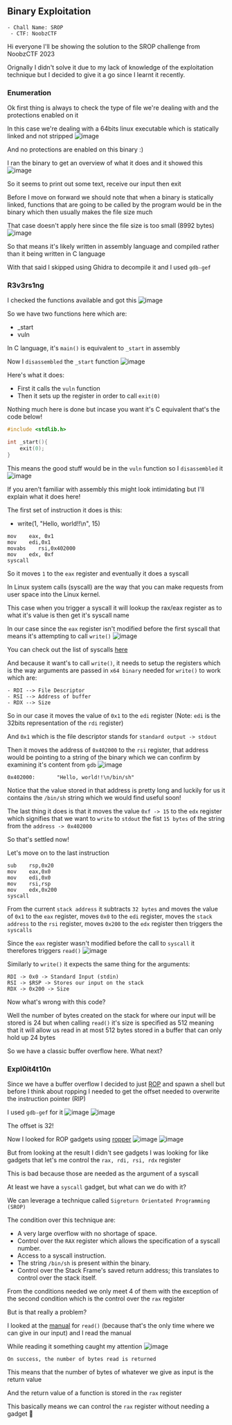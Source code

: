 <h2> Binary Exploitation </h2>

    - Chall Name: SROP
     - CTF: NoobzCTF

Hi everyone I'll be showing the solution to the SROP challenge from NoobzCTF 2023

Orignally I didn't solve it due to my lack of knowledge of the exploitation technique but I decided to give it a go since I learnt it recently.

### Enumeration 
Ok first thing is always to check the type of file we're dealing with and the protections enabled on it

In this case we're dealing with a 64bits linux executable which is statically linked and not stripped
![image](https://github.com/h4ckyou/h4ckyou.github.io/assets/127159644/272f7635-60a3-4238-8ed9-69dc3b386377)

And no protections are enabled on this binary :)

I ran the binary to get an overview of what it does and it showed this
![image](https://github.com/h4ckyou/h4ckyou.github.io/assets/127159644/8acf51c0-01b6-4c37-80dd-b68befce9806)

So it seems to print out some text, receive our input then exit

Before I move on forward we should note that when a binary is statically linked, functions that are going to be called by the program would be in the binary which then usually makes the file size much

That case doesn't apply here since the file size is too small (8992 bytes)
![image](https://github.com/h4ckyou/h4ckyou.github.io/assets/127159644/00c15b7d-45b7-41ea-84ce-f9e63b9963b2)

So that means it's likely written in assembly language and compiled rather than it being written in C language

With that said I skipped using Ghidra to decompile it and I used `gdb-gef`

### R3v3rs1ng

I checked the functions available and got this
![image](https://github.com/h4ckyou/h4ckyou.github.io/assets/127159644/7ed0d315-155d-46b9-9023-468ee75e5162)

So we have two functions here which are:
- _start
- vuln

In C language, it's `main()` is equivalent to `_start` in assembly

Now I `disassembled` the `_start` function
![image](https://github.com/h4ckyou/h4ckyou.github.io/assets/127159644/8d023d3e-3f05-49b6-8e38-12bb149eaa6d)

Here's what it does:
- First it calls the `vuln` function
- Then it sets up the register in order to call `exit(0)`

Nothing much here is done but incase you want it's C equivalent that's the code below!

```c
#include <stdlib.h>

int _start(){
    exit(0);
}
```

This means the good stuff would be in the `vuln` function so I `disassembled` it
![image](https://github.com/h4ckyou/h4ckyou.github.io/assets/127159644/05e74a14-85c9-4fa0-9783-57e6bc302680)

If you aren't familiar with assembly this might look intimidating but I'll explain what it does here!

The first set of instruction it does is this:
- write(1, "Hello, world!!\n", 15)

```
mov    eax, 0x1
mov    edi,0x1
movabs    rsi,0x402000
mov    edx, 0xf
syscall
```

So it moves `1` to the `eax` register and eventually it does a syscall

In Linux system calls (syscall) are the way that you can make requests from user space into the Linux kernel.

This case when you trigger a syscall it will lookup the rax/eax register as to what it's value is then get it's syscall name 

In our case since the `eax` register isn't modified before the first syscall that means it's attempting to call `write()`
![image](https://github.com/h4ckyou/h4ckyou.github.io/assets/127159644/b4022b5e-375a-440a-8121-ddf76f7ce250)

You can check out the list of syscalls [here](https://chromium.googlesource.com/chromiumos/docs/+/master/constants/syscalls.md#x86_64-64_bit)

And because it want's to call `write()`, it needs to setup the registers which is the way arguments are passed in `x64 binary` needed for `write()` to work which are:
```
- RDI --> File Descriptor
- RSI --> Address of buffer
- RDX --> Size
```

So in our case it moves the value of `0x1` to the `edi` register (Note: `edi` is the 32bits representation of the `rdi` register) 

And `0x1` which is the file descriptor stands for `standard output -> stdout`

Then it moves the address of `0x402000` to the `rsi` register, that address would be pointing to a string of the binary which we can confirm by examining it's content from `gdb`
![image](https://github.com/h4ckyou/h4ckyou.github.io/assets/127159644/09426b6b-688d-4803-8e7e-4683c347b6d0)

```
0x402000:       "Hello, world!!\n/bin/sh"
```

Notice that the value stored in that address is pretty long and luckily for us it contains the `/bin/sh` string which we would find useful soon!

The last thing it does is that it moves the value `0xf -> 15` to the `edx` register which signifies that we want to `write` to `stdout` the fist `15 bytes` of the string from the `address -> 0x402000`

So that's settled now!

Let's move on to the last instruction

```
sub    rsp,0x20
mov    eax,0x0
mov    edi,0x0
mov    rsi,rsp
mov    edx,0x200
syscall
```

From the current `stack address` it subtracts `32 bytes` and moves the value of `0x1` to the `eax` register, moves `0x0` to the `edi` register, moves the `stack address` to the `rsi` register, moves `0x200` to the `edx` register then triggers the `syscalls`

Since the `eax` register wasn't modified before the call to `syscall` it therefores triggers `read()`
![image](https://github.com/h4ckyou/h4ckyou.github.io/assets/127159644/d8178155-cc3b-4dbb-b982-c5a3dc9bde22)

Similarly to `write()` it expects the same thing for the arguments: 

```
RDI -> 0x0 -> Standard Input (stdin)
RSI -> $RSP -> Stores our input on the stack
RDX -> 0x200 -> Size
```

Now what's wrong with this code?

Well the number of bytes created on the stack for where our input will be stored is 24 but when calling `read()` it's size is specified as 512 meaning that it will allow us read in at most 512 bytes stored in a buffer that can only hold up 24 bytes

So we have a classic buffer overflow here. What next?

### Expl0it4t10n

Since we have a buffer overflow I decided to just [ROP](https://en.wikipedia.org/wiki/Return-oriented_programming) and spawn a shell but before I think about ropping I needed to get the offset needed to overwrite the instruction pointer (RIP)

I used `gdb-gef` for it
![image](https://github.com/h4ckyou/h4ckyou.github.io/assets/127159644/095fe011-8337-41dc-bdfd-8922cc4b044b)
![image](https://github.com/h4ckyou/h4ckyou.github.io/assets/127159644/a3ab2145-d4c6-4047-9901-02f5a0dce32b)

The offset is 32!

Now I looked for ROP gadgets using [ropper](https://github.com/sashs/Ropper) 
![image](https://github.com/h4ckyou/h4ckyou.github.io/assets/127159644/edf6c25d-0332-43a8-8c4f-62721c58a6d8)
![image](https://github.com/h4ckyou/h4ckyou.github.io/assets/127159644/117dbfcb-3b20-4fd6-aa72-6211d168ffc8)

But from looking at the result I didn't see gadgets I was looking for like gadgets that let's me control the `rax, rdi, rsi, rdx` register 

This is bad because those are needed as the argument of a syscall

At least we have a `syscall` gadget, but what can we do with it?

We can leverage a technique called `Sigreturn Orientated Programming (SROP)`

The condition over this technique are:
- A very large overflow with no shortage of space.
- Control over the `RAX` register which allows the specification of a syscall number.
- Access to a syscall instruction.
- The string `/bin/sh` is present within the binary.
- Control over the Stack Frame's saved return address; this translates to control over the stack itself.

From the conditions needed we only meet 4 of them with the exception of the second condition which is the control over the `rax` register

But is that really a problem?

I looked at the [manual](https://man7.org/linux/man-pages/man2/read.2.html) for `read()` (because that's the only time where we can give in our input) and I read the manual

While reading it something caught my attention
![image](https://github.com/h4ckyou/h4ckyou.github.io/assets/127159644/5ab3747d-1f7c-44a9-b74b-138bf8ba6f40)

```
On success, the number of bytes read is returned
```

This means that the number of bytes of whatever we give as input is the return value

And the return value of a function is stored in the `rax` register

This basically means we can control the `rax` register without needing a gadget 🙂





































